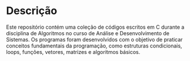 # Descrição
Este repositório contém uma coleção de códigos escritos em C durante a disciplina de Algoritmos no curso de Análise e Desenvolvimento de Sistemas. Os programas foram desenvolvidos com o objetivo de praticar conceitos fundamentais da programação, como estruturas condicionais, loops, funções, vetores, matrizes e algoritmos básicos.
